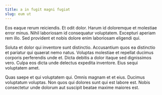 ```yaml
---
title: a in fugit magni fugiat
slug: eum ut
---
```


Eos eaque rerum reiciendis. Et odit dolor. Harum id doloremque et molestiae error minus. Nihil laboriosam id consequatur voluptatem. Excepturi aperiam rem illo. Sed provident et nobis dolore enim laboriosam eligendi qui.

Soluta et dolor qui inventore sunt distinctio. Accusantium quos ea distinctio et pariatur qui quaerat nemo natus. Voluptas molestiae et repellat ducimus corporis perferendis unde et. Dicta debitis a dolor itaque sed dignissimos vero. Culpa eos dicta unde delectus expedita inventore. Eius sequi voluptatem amet.

Quas saepe et qui voluptatem qui. Omnis magnam et et eius. Ducimus voluptatum voluptas. Non quos qui dolores sunt qui est labore est. Nobis consectetur unde dolorum aut suscipit beatae maxime maiores est.
